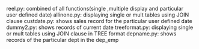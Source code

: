 reel.py: combined of all functions(single ,multiple display and particular user defined date)
allinone.py: displaying single or mult tables using JOIN clause
custdate.py: shows sales record for the particular user defined date
dummy2.py: shows records of current date
treeformat.py: displaying single or mult tables using JOIN clause in TREE format
depname.py: shows records of the particular dept in the dep_emp 

